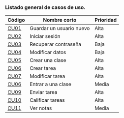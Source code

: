 ### Listado general de casos de uso.
| Código | Nombre corto | Prioridad  |
|--------------------------|--------------------------------|--------------------------|
| [CU01](CU01-Guardar-un-usuario-nuevo) | Guardar un usuario nuevo | Alta | 
| [CU02](CU02-Iniciar-sesión) | Iniciar sesión | Alta |
| [CU03](CU03-Recuperar-contraseña) | Recuperar contraseña | Baja |
| [CU04](CU04-Modificar-datos) | Modificar datos | Baja |
| [CU05](CU05-Crear-una-clase) | Crear una clase | Alta |
| [CU06](CU06-Crear-tarea) | Crear tarea | Alta |
| [CU07](CU07-Modificar-tarea) | Modificar tarea | Alta |
| [CU06](CU06-Entrar-a-una-clase) | Entrar a una clase | Media |
| [CU09](CU09-Enviar-tarea) | Enviar tarea | Alta |
| [CU10](CU10-Calificar-tareas) | Calificar tareas | Alta |
| [CU11](CU11-Ver-notas) | Ver notas | Media |



